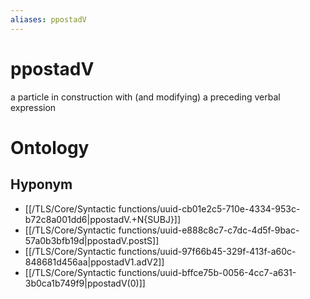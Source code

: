 ```yaml
---
aliases: ppostadV
---
```

# ppostadV

a particle in construction with (and modifying) a preceding verbal expression
# Ontology

## Hyponym
- [[/TLS/Core/Syntactic functions/uuid-cb01e2c5-710e-4334-953c-b72c8a001dd6|ppostadV.+N{SUBJ}]]
- [[/TLS/Core/Syntactic functions/uuid-e888c8c7-c7dc-4d5f-9bac-57a0b3bfb19d|ppostadV.postS]]
- [[/TLS/Core/Syntactic functions/uuid-97f66b45-329f-413f-a60c-848681d456aa|ppostadV1.adV2]]
- [[/TLS/Core/Syntactic functions/uuid-bffce75b-0056-4cc7-a631-3b0ca1b749f9|ppostadV(0)]]